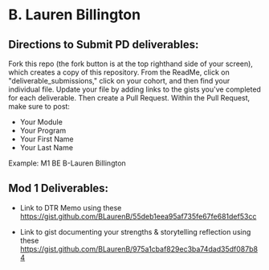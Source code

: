 # B. Lauren Billington

## Directions to Submit PD deliverables:
Fork this repo (the fork button is at the top righthand side of your screen), which creates a copy of this repository. From the ReadMe, click on "deliverable_submissions," click on your cohort, and then find your individual file. Update your file by adding links to the gists you've completed for each deliverable. Then create a Pull Request. Within the Pull Request, make sure to post:

* Your Module
* Your Program
* Your First Name
* Your Last Name

Example: M1 BE B-Lauren Billington

## Mod 1 Deliverables:
* Link to DTR Memo using these https://gist.github.com/BLaurenB/55deb1eea95af735fe67fe681def53cc

* Link to gist documenting your strengths & storytelling reflection using these
https://gist.github.com/BLaurenB/975a1cbaf829ec3ba74dad35df087b84
